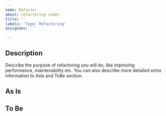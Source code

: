 ```yaml
---
name: Refactor
about: refactoring codes
title: ''
labels: 'Type: Refactoring'
assignees: ''

---
```


## Description

Describe the purpose of refactoring you will do, like improving performance, maintenability etc.
You can also describe more detailed extra information to AsIs and ToBe section.


## As Is


## To Be


